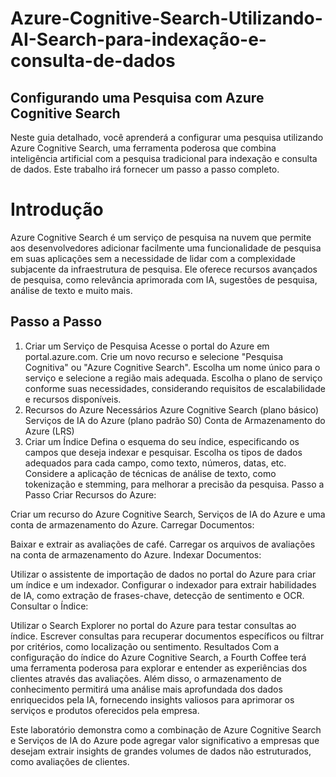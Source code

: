 # Azure-Cognitive-Search-Utilizando-AI-Search-para-indexação-e-consulta-de-dados

## Configurando uma Pesquisa com Azure Cognitive Search
 
Neste guia detalhado, você aprenderá a configurar uma pesquisa utilizando Azure Cognitive Search, uma ferramenta poderosa que combina inteligência artificial com a pesquisa tradicional para indexação e consulta de dados. Este trabalho irá fornecer um passo a passo completo.

# Introdução
Azure Cognitive Search é um serviço de pesquisa na nuvem que permite aos desenvolvedores adicionar facilmente uma funcionalidade de pesquisa em suas aplicações sem a necessidade de lidar com a complexidade subjacente da infraestrutura de pesquisa. Ele oferece recursos avançados de pesquisa, como relevância aprimorada com IA, sugestões de pesquisa, análise de texto e muito mais.

## Passo a Passo
1. Criar um Serviço de Pesquisa
Acesse o portal do Azure em portal.azure.com.
Crie um novo recurso e selecione "Pesquisa Cognitiva" ou "Azure Cognitive Search".
Escolha um nome único para o serviço e selecione a região mais adequada.
Escolha o plano de serviço conforme suas necessidades, considerando requisitos de escalabilidade e recursos disponíveis.
2. Recursos do Azure Necessários
Azure Cognitive Search (plano básico)
Serviços de IA do Azure (plano padrão S0)
Conta de Armazenamento do Azure (LRS)
3. Criar um Índice
Defina o esquema do seu índice, especificando os campos que deseja indexar e pesquisar.
Escolha os tipos de dados adequados para cada campo, como texto, números, datas, etc.
Considere a aplicação de técnicas de análise de texto, como tokenização e stemming, para melhorar a precisão da pesquisa.
Passo a Passo
Criar Recursos do Azure:

Criar um recurso do Azure Cognitive Search, Serviços de IA do Azure e uma conta de armazenamento do Azure.
Carregar Documentos:

Baixar e extrair as avaliações de café.
Carregar os arquivos de avaliações na conta de armazenamento do Azure.
Indexar Documentos:

Utilizar o assistente de importação de dados no portal do Azure para criar um índice e um indexador.
Configurar o indexador para extrair habilidades de IA, como extração de frases-chave, detecção de sentimento e OCR.
Consultar o Índice:

Utilizar o Search Explorer no portal do Azure para testar consultas ao índice.
Escrever consultas para recuperar documentos específicos ou filtrar por critérios, como localização ou sentimento.
Resultados
Com a configuração do índice do Azure Cognitive Search, a Fourth Coffee terá uma ferramenta poderosa para explorar e entender as experiências dos clientes através das avaliações. Além disso, o armazenamento de conhecimento permitirá uma análise mais aprofundada dos dados enriquecidos pela IA, fornecendo insights valiosos para aprimorar os serviços e produtos oferecidos pela empresa.

Este laboratório demonstra como a combinação de Azure Cognitive Search e Serviços de IA do Azure pode agregar valor significativo a empresas que desejam extrair insights de grandes volumes de dados não estruturados, como avaliações de clientes.

